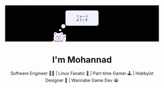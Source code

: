 <p align="center">
    <img alt="welcome" src="https://github.com/mohdule/mohdule/blob/main/assets/welcome.png" />
</p>
<h1 align ="center">I'm Mohannad</h1>

<p align="center">Software Engineer 🧑‍💻 | Linux Fanatic 🐧 | Part-time Gamer 🕹 | Hobbyist Designer 🎨 | Wannabe Game Dev 😭</p>
